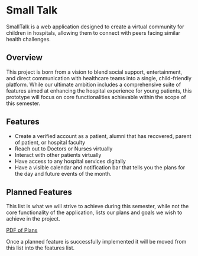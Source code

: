 # Small Talk
SmallTalk is a web application designed to create a virtual community for children in hospitals, allowing them to connect with peers facing similar health challenges.

## Overview
This project is born from a vision to blend social support, entertainment, and direct communication with healthcare teams into a single, child-friendly platform. While our ultimate ambition includes a comprehensive suite of features aimed at enhancing the hospital experience for young patients, this prototype will focus on core functionalities achievable within the scope of this semester.

## Features
- Create a verified account as a patient, alumni that has recovered, parent of patient, or hospital faculty
- Reach out to Doctors or Nurses virtually
- Interact with other patients virtually
- Have access to any hospital services digitally
- Have a visible calendar and notification bar that tells you the plans for the day and future events of the month.

## Planned Features
This list is what we will strive to achieve during this semester, while not the core functionality of the application, lists our plans and goals we wish to achieve in the project. 

[PDF of Plans](https://github.com/Redblaze74/2024-S-GROUP4-SMTK/blob/main/docs/img/PlannedFeatures.pdf)

Once a planned feature is successfully implemented it will be moved from this list into the features list.